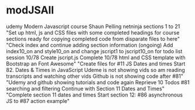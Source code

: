 # modJSAll
udemy Modern Javascript course Shaun Pelling netninja sections 1 to 21
"Set up html, js and CSS files with some completed headings for course sections ready for copying completed code from disparate files to here"
"Check index and continue adding section information (ongoing) Add index10_on and style10_on and change jscript1 to jscript10_on for todo list session 10/78  Create jscript.js Complete 10/78 html and CSS template with Bootstrap an Font Awesome"
"Create files for #11 JS Dates and times Start 82. Dates & Times in JavaScript Udeme is not showing vids so am reading transcripts and watching other vids Github is not showing code after #81"
"Udemy and github showing tutorials and code again Reprieve 10 Todos #81 searching and filtering Continue with Section 11 Dates and Times"
"Complete section 11 dates and times Start section 12: #86 asynchronous JS to #87 action example"





